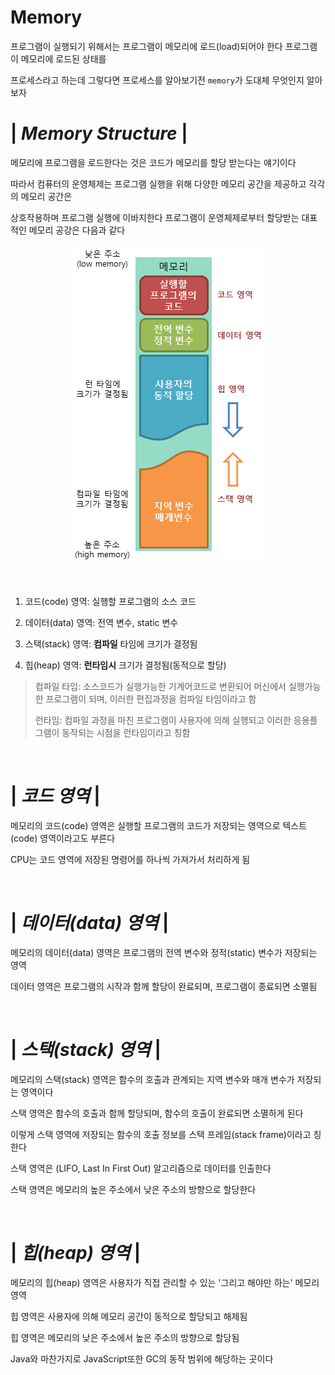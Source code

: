 # Memory

프로그램이 실행되기 위해서는 프로그램이 메모리에 로드(load)되어야 한다 프로그램이 메모리에 로드된 상태를

프로세스라고 하는데 그렇다면 프로세스를 알아보기전 `memory`가 도대체 무엇인지 알아보자

# | _Memory Structure_ |

메모리에 프로그램을 로드한다는 것은 코드가 메모리를 할당 받는다는 얘기이다

따라서 컴퓨터의 운영체제는 프로그램 실행을 위해 다양한 메모리 공간을 제공하고 각각의 메모리 공간은

상호작용하며 프로그램 실행에 이바지한다 프로그램이 운영체제로부터 할당받는 대표적인 메모리 공강은 다음과 같다

<center>

![memory](./img//memory_structure.png)

</center>

<br>

1. 코드(code) 영역: 실행할 프로그램의 소스 코드

2. 데이터(data) 영역: 전역 변수, static 변수

3. 스택(stack) 영역: **컴파일** 타임에 크기가 결정됨

4. 힙(heap) 영역: **런타임시** 크기가 결정됨(동적으로 할당)

> 컴파일 타임: 소스코드가 실행가능한 기계어코드로 변환되어 머신에서 실행가능한 프로그램이 되며, 이러한 편집과정을 컴파일 타임이라고 함
>
> 런타임: 컴파일 과정을 마친 프로그램이 사용자에 의해 실행되고 이러한 응용플그램이 동작되는 시점을 런타임이라고 칭함

<br>

# | _코드 영역_ |

메모리의 코드(code) 영역은 실행할 프로그램의 코드가 저장되는 영역으로 텍스트(code) 영역이라고도 부른다

CPU는 코드 영역에 저장된 명령어를 하나씩 가져가서 처리하게 됨

<br>

# | _데이터(data) 영역_ |

메모리의 데이터(data) 영역은 프로그램의 전역 변수와 정적(static) 변수가 저장되는 영역

데이터 영역은 프로그램의 시작과 함께 할당이 완료되며, 프로그램이 종료되면 소멸됨

<br>

# | _스택(stack) 영역_ |

메모리의 스택(stack) 영역은 함수의 호출과 관계되는 지역 변수와 매개 변수가 저장되는 영역이다

스택 영역은 함수의 호출과 함께 할당되며, 함수의 호출이 완료되면 소멸하게 된다

이렇게 스택 영역에 저장되는 함수의 호출 정보를 스택 프레임(stack frame)이라고 칭한다

스택 영역은 (LIFO, Last In First Out) 알고리즘으로 데이터를 인출한다

스택 영역은 메모리의 높은 주소에서 낮은 주소의 방향으로 할당한다

<br>

# | _힙(heap) 영역_ |

메모리의 힙(heap) 영역은 사용자가 직접 관리할 수 있는 '그리고 해야만 하는' 메모리 영역

힙 영역은 사용자에 의해 메모리 공간이 동적으로 할당되고 해제됨

힙 영역은 메모리의 낮은 주소에서 높은 주소의 방향으로 할당됨

Java와 마찬가지로 JavaScript또한 GC의 동작 범위에 해당하는 곳이다
